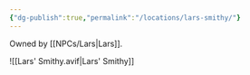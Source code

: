 ```yaml
---
{"dg-publish":true,"permalink":"/locations/lars-smithy/"}
---
```


Owned by [[NPCs/Lars\|Lars]].

![[Lars' Smithy.avif|Lars' Smithy]]
